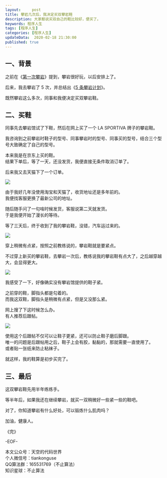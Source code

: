 ```yaml
---   
layout:     post  
title: 攀岩几次后，我决定买双攀岩鞋   
description: 大家都说买双自己的鞋比较好，便买了。   
keywords: 程序人生  
tags: [程序人生]    
categories: [程序人生]  
updateData:  2020-02-18 21:30:00  
published: true  
---  
```



## 一、背景  


之前在《[第一次攀岩](https://mp.weixin.qq.com/s/b441xzPP1nTUJXhfGettlw)》提到，攀岩很好玩，以后安排上了。  



后来，我去攀岩了 5 次，并总结出《[5 条攀岩计划](https://mp.weixin.qq.com/s/hGrj_vEs-UnTCold5O2Ssw)》。  


既然攀岩这么多次，同事和我便决定买双攀岩鞋。  


## 二、买鞋  


同事先去攀岩馆试了下鞋，然后在网上买了一个 LA SPORTIVA 牌子的攀岩鞋。  


我咨询到之前攀岩时鞋子的型号、同事攀岩时的型号、同事买的型号，结合三个型号大致确定了自己的型号。  


本来我是在京东上买的鞋。  
结果下单后，等了一天，还没发货，我便直接无条件取消订单了。  


后来我又去天猫下了一个订单。  


![](http://res.tiankonguse.com/images/2021/05/10/003.png) 


由于我好几年没使用淘宝和天猫了，收货地址还是多年前的。  
我便找客服更换了最新公司的地址。  


随后随手问了一句啥时候发货，客服说第二天就发货。  
于是我便开始了漫长的等待。  


等了三天后，终于收到了我的攀岩鞋，没错，汽车运过来的。  


![](http://res.tiankonguse.com/images/2021/05/10/002.png) 


穿上稍微有点紧，按照之前教练说的，攀岩鞋就是要紧点。  


不过穿上新买的攀岩鞋，去攀岩一次后，教练说我的攀岩鞋有点大了，之后越穿越大，会显得更大。  


![](http://res.tiankonguse.com/images/2021/05/10/001.png)  


我感受了一下，好像确实没有攀岩馆提供的鞋子紧。  


之前穿的鞋，脚指头都是勾着的。  
而我这双鞋，脚指头是稍微有点紧，但是又没那么紧。  


网上搜了下这时候怎么办。  
有人推荐后跟帖。  



![](http://res.tiankonguse.com/images/2021/05/10/004.png)  


使用这个后跟帖不仅可以让鞋子更紧，还可以防止鞋子磨后脚跟。  
唯一的问题是后跟帖用之后，鞋子上会有胶，黏黏的，那就需要一直使用了。  
或者贴一张纸来防止粘袜子。  


就这样，我的鞋算是初步买完了。  



## 三、最后  


这双攀岩鞋先用半年练练手。  


等半年后，如果我还在继续攀岩，就买一双稍微好一些紧一些的鞋吧。  


对了，你知道攀岩有什么好处，可以锻炼什么肌肉吗？  


加油，健康人。  


《完》  


-EOF-  



本文公众号：天空的代码世界  
个人微信号：tiankonguse  
QQ算法群：165531769（不止算法）  
知识星球：不止算法  

